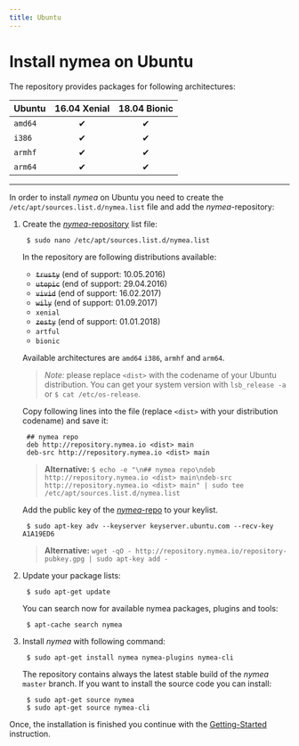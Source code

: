 ```yaml
---
title: Ubuntu
---
```


# Install nymea on Ubuntu

The repository provides packages for following architectures:

| Ubuntu     | 16.04 Xenial | 18.04 Bionic |
|:-----------|:------------:|:------------:|
| `amd64`    |       ✔      |       ✔      |
| `i386`     |       ✔      |       ✔      |
| `armhf`    |       ✔      |       ✔      |
| `arm64`    |       ✔      |       ✔      |
--------------------------------------------

In order to install *nymea* on Ubuntu you need to create the `/etc/apt/sources.list.d/nymea.list` file and add the *nymea*-repository:

1. Create the [*nymea*-repository](http://repository.nymea.io/) list file:
        
        $ sudo nano /etc/apt/sources.list.d/nymea.list
        
    In the repository are following distributions available:
    * ~~`trusty`~~ (end of support: 10.05.2016)
    * ~~`utopic`~~ (end of support: 29.04.2016)
    * ~~`vivid`~~ (end of support: 16.02.2017)
    * ~~`wily`~~ (end of support: 01.09.2017)
    * `xenial`
    * ~~`zesty`~~ (end of support: 01.01.2018)
    * `artful`
    * `bionic`

    Available architectures are `amd64` `i386`, `armhf` and `arm64`.
    
    > *Note:* please replace `<dist>` with the codename of your Ubuntu distribution. You can get your system version with `lsb_release -a` or `$ cat /etc/os-release`.

    Copy following lines into the file (replace `<dist>` with your distribution codename) and save it:

        ## nymea repo
        deb http://repository.nymea.io <dist> main
        deb-src http://repository.nymea.io <dist> main
        

    > **Alternative:** `$ echo -e "\n## nymea repo\ndeb http://repository.nymea.io <dist> main\ndeb-src http://repository.nymea.io <dist> main" | sudo tee /etc/apt/sources.list.d/nymea.list`
    
    Add the public key of the [*nymea*-repo](http://repository.nymea.io) to your keylist.
    
        $ sudo apt-key adv --keyserver keyserver.ubuntu.com --recv-key A1A19ED6
    
    > **Alternative:** `wget -qO - http://repository.nymea.io/repository-pubkey.gpg | sudo apt-key add -`
    

2. Update your package lists:
    
        $ sudo apt-get update

    You can search now for available nymea packages, plugins and tools:
    
        $ apt-cache search nymea
    

3. Install *nymea* with following command:
    
        $ sudo apt-get install nymea nymea-plugins nymea-cli
        
    The repository contains always the latest stable build of the *nymea* `master` branch.
    If you want to install the source code you can install:
        
        $ sudo apt-get source nymea
        $ sudo apt-get source nymea-cli
        
Once, the installation is finished you continue with the [Getting-Started](/wiki/nymea/master/getting-started) instruction.

